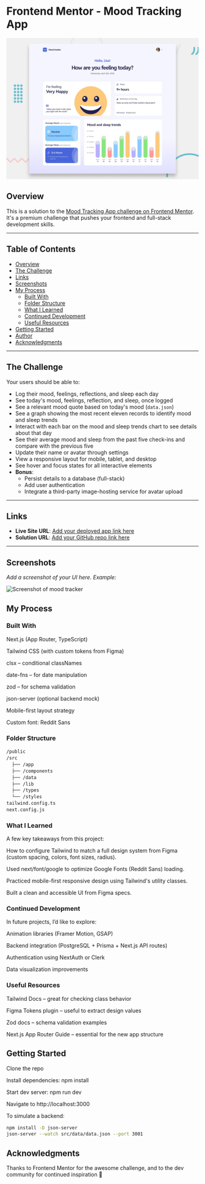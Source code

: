 # Frontend Mentor - Mood Tracking App

![Design preview for the Mood Tracking App coding challenge](./preview.jpg)

## Overview

This is a solution to the [Mood Tracking App challenge on Frontend Mentor](https://www.frontendmentor.io/challenges/mood-tracking-app-E2XeKhDF0B). It's a premium challenge that pushes your frontend and full-stack development skills.

---

## Table of Contents

- [Overview](#overview)
- [The Challenge](#the-challenge)
- [Links](#links)
- [Screenshots](#screenshots)
- [My Process](#my-process)
  - [Built With](#built-with)
  - [Folder Structure](#folder-structure)
  - [What I Learned](#what-i-learned)
  - [Continued Development](#continued-development)
  - [Useful Resources](#useful-resources)
- [Getting Started](#getting-started)
- [Author](#author)
- [Acknowledgments](#acknowledgments)

---

## The Challenge

Your users should be able to:

- Log their mood, feelings, reflections, and sleep each day
- See today's mood, feelings, reflection, and sleep, once logged
- See a relevant mood quote based on today's mood (`data.json`)
- See a graph showing the most recent eleven records to identify mood and sleep trends
- Interact with each bar on the mood and sleep trends chart to see details about that day
- See their average mood and sleep from the past five check-ins and compare with the previous five
- Update their name or avatar through settings
- View a responsive layout for mobile, tablet, and desktop
- See hover and focus states for all interactive elements
- **Bonus**:
  - Persist details to a database (full-stack)
  - Add user authentication
  - Integrate a third-party image-hosting service for avatar upload

---

## Links

- **Live Site URL**: [Add your deployed app link here](https://your-live-site.com)
- **Solution URL**: [Add your GitHub repo link here](https://github.com/your-repo)

---

## Screenshots

_Add a screenshot of your UI here. Example:_


![Screenshot of mood tracker](./screenshot.jpg)
## My Process
### Built With
Next.js (App Router, TypeScript)

Tailwind CSS (with custom tokens from Figma)

clsx – conditional classNames

date-fns – for date manipulation

zod – for schema validation

json-server (optional backend mock)

Mobile-first layout strategy

Custom font: Reddit Sans

### Folder Structure
```bash
/public
/src
  ├── /app
  ├── /components
  ├── /data
  ├── /lib
  ├── /types
  └── /styles
tailwind.config.ts
next.config.js
```
### What I Learned
A few key takeaways from this project:

How to configure Tailwind to match a full design system from Figma (custom spacing, colors, font sizes, radius).

Used next/font/google to optimize Google Fonts (Reddit Sans) loading.

Practiced mobile-first responsive design using Tailwind's utility classes.

Built a clean and accessible UI from Figma specs.

### Continued Development
In future projects, I’d like to explore:

Animation libraries (Framer Motion, GSAP)

Backend integration (PostgreSQL + Prisma + Next.js API routes)

Authentication using NextAuth or Clerk

Data visualization improvements

### Useful Resources
Tailwind Docs – great for checking class behavior

Figma Tokens plugin – useful to extract design values

Zod docs – schema validation examples

Next.js App Router Guide – essential for the new app structure

## Getting Started
Clone the repo

Install dependencies: npm install

Start dev server: npm run dev

Navigate to http://localhost:3000

To simulate a backend:

```bash
npm install -D json-server
json-server --watch src/data/data.json --port 3001
```

<!-- ## Author
Frontend Mentor – @yourusername

Twitter – @yourusername

Website – your-website.com -->

## Acknowledgments
Thanks to Frontend Mentor for the awesome challenge, and to the dev community for continued inspiration 💜